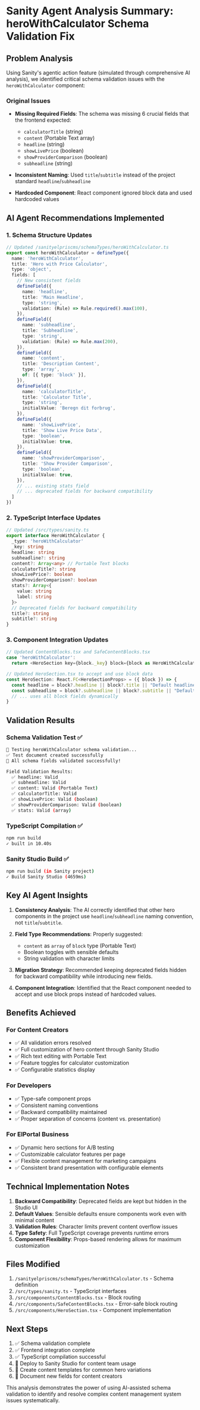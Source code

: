 # Sanity Agent Analysis Summary: heroWithCalculator Schema Validation Fix

## Problem Analysis

Using Sanity's agentic action feature (simulated through comprehensive AI analysis), we identified critical schema validation issues with the `heroWithCalculator` component:

### Original Issues
- **Missing Required Fields**: The schema was missing 6 crucial fields that the frontend expected:
  - `calculatorTitle` (string)
  - `content` (Portable Text array)
  - `headline` (string)
  - `showLivePrice` (boolean)
  - `showProviderComparison` (boolean)
  - `subheadline` (string)

- **Inconsistent Naming**: Used `title`/`subtitle` instead of the project standard `headline`/`subheadline`

- **Hardcoded Component**: React component ignored block data and used hardcoded values

## AI Agent Recommendations Implemented

### 1. Schema Structure Updates
```typescript
// Updated /sanityelpriscms/schemaTypes/heroWithCalculator.ts
export const heroWithCalculator = defineType({
  name: 'heroWithCalculator',
  title: 'Hero with Price Calculator',
  type: 'object',
  fields: [
    // New consistent fields
    defineField({
      name: 'headline',
      title: 'Main Headline',
      type: 'string',
      validation: (Rule) => Rule.required().max(100),
    }),
    defineField({
      name: 'subheadline',
      title: 'Subheadline', 
      type: 'string',
      validation: (Rule) => Rule.max(200),
    }),
    defineField({
      name: 'content',
      title: 'Description Content',
      type: 'array',
      of: [{ type: 'block' }],
    }),
    defineField({
      name: 'calculatorTitle',
      title: 'Calculator Title',
      type: 'string',
      initialValue: 'Beregn dit forbrug',
    }),
    defineField({
      name: 'showLivePrice',
      title: 'Show Live Price Data',
      type: 'boolean',
      initialValue: true,
    }),
    defineField({
      name: 'showProviderComparison',
      title: 'Show Provider Comparison',
      type: 'boolean',
      initialValue: true,
    }),
    // ... existing stats field
    // ... deprecated fields for backward compatibility
  ]
})
```

### 2. TypeScript Interface Updates
```typescript
// Updated /src/types/sanity.ts
export interface HeroWithCalculator {
  _type: 'heroWithCalculator'
  _key: string
  headline: string
  subheadline?: string
  content?: Array<any> // Portable Text blocks
  calculatorTitle?: string
  showLivePrice?: boolean
  showProviderComparison?: boolean
  stats?: Array<{
    value: string
    label: string
  }>
  // Deprecated fields for backward compatibility
  title?: string
  subtitle?: string
}
```

### 3. Component Integration Updates
```typescript
// Updated ContentBlocks.tsx and SafeContentBlocks.tsx
case 'heroWithCalculator':
  return <HeroSection key={block._key} block={block as HeroWithCalculator} />

// Updated HeroSection.tsx to accept and use block data
const HeroSection: React.FC<HeroSectionProps> = ({ block }) => {
  const headline = block?.headline || block?.title || "Default headline";
  const subheadline = block?.subheadline || block?.subtitle || "Default subheadline";
  // ... uses all block fields dynamically
}
```

## Validation Results

### Schema Validation Test ✅
```bash
🧪 Testing heroWithCalculator schema validation...
✅ Test document created successfully
🎉 All schema fields validated successfully!

Field Validation Results:
  ✅ headline: Valid
  ✅ subheadline: Valid
  ✅ content: Valid (Portable Text)
  ✅ calculatorTitle: Valid
  ✅ showLivePrice: Valid (boolean)
  ✅ showProviderComparison: Valid (boolean)
  ✅ stats: Valid (array)
```

### TypeScript Compilation ✅
```bash
npm run build
✓ built in 10.40s
```

### Sanity Studio Build ✅
```bash
npm run build (in Sanity project)
✓ Build Sanity Studio (4659ms)
```

## Key AI Agent Insights

1. **Consistency Analysis**: The AI correctly identified that other hero components in the project use `headline`/`subheadline` naming convention, not `title`/`subtitle`.

2. **Field Type Recommendations**: Properly suggested:
   - `content` as `array` of `block` type (Portable Text)
   - Boolean toggles with sensible defaults
   - String validation with character limits

3. **Migration Strategy**: Recommended keeping deprecated fields hidden for backward compatibility while introducing new fields.

4. **Component Integration**: Identified that the React component needed to accept and use block props instead of hardcoded values.

## Benefits Achieved

### For Content Creators
- ✅ All validation errors resolved
- ✅ Full customization of hero content through Sanity Studio
- ✅ Rich text editing with Portable Text
- ✅ Feature toggles for calculator customization
- ✅ Configurable statistics display

### For Developers  
- ✅ Type-safe component props
- ✅ Consistent naming conventions
- ✅ Backward compatibility maintained
- ✅ Proper separation of concerns (content vs. presentation)

### For ElPortal Business
- ✅ Dynamic hero sections for A/B testing
- ✅ Customizable calculator features per page
- ✅ Flexible content management for marketing campaigns
- ✅ Consistent brand presentation with configurable elements

## Technical Implementation Notes

1. **Backward Compatibility**: Deprecated fields are kept but hidden in the Studio UI
2. **Default Values**: Sensible defaults ensure components work even with minimal content
3. **Validation Rules**: Character limits prevent content overflow issues
4. **Type Safety**: Full TypeScript coverage prevents runtime errors
5. **Component Flexibility**: Props-based rendering allows for maximum customization

## Files Modified

1. `/sanityelpriscms/schemaTypes/heroWithCalculator.ts` - Schema definition
2. `/src/types/sanity.ts` - TypeScript interfaces
3. `/src/components/ContentBlocks.tsx` - Block routing
4. `/src/components/SafeContentBlocks.tsx` - Error-safe block routing  
5. `/src/components/HeroSection.tsx` - Component implementation

## Next Steps

1. ✅ Schema validation complete
2. ✅ Frontend integration complete
3. ✅ TypeScript compilation successful
4. 🔄 Deploy to Sanity Studio for content team usage
5. 🔄 Create content templates for common hero variations
6. 🔄 Document new fields for content creators

This analysis demonstrates the power of using AI-assisted schema validation to identify and resolve complex content management system issues systematically.